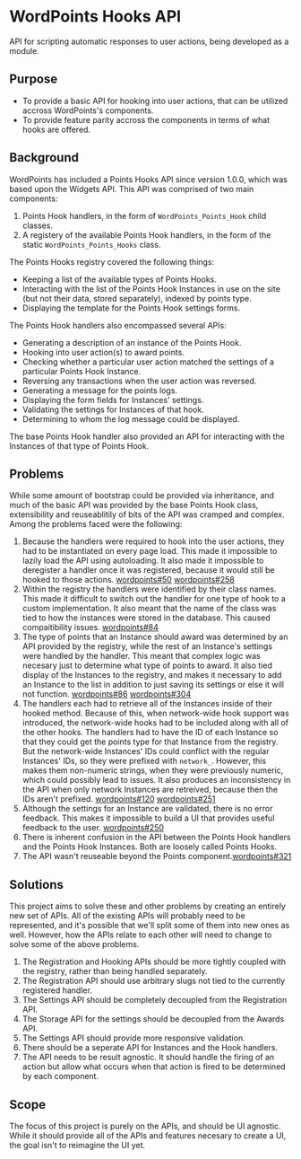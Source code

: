 # WordPoints Hooks API

API for scripting automatic responses to user actions, being developed as a module.

## Purpose

- To provide a basic API for hooking into user actions, that can be utilized accross WordPoints's components.
- To provide feature parity accross the components in terms of what hooks are offered.

## Background

WordPoints has included a Points Hooks API since version 1.0.0, which was based upon the Widgets API. This API was comprised of two main components:

1. Points Hook handlers, in the form of `WordPoints_Points_Hook` child classes.
2. A registery of the available Points Hook handlers, in the form of the static `WordPoints_Points_Hooks` class.

The Points Hooks registry covered the following things:

- Keeping a list of the available types of Points Hooks.
- Interacting with the list of the Points Hook Instances in use on the site (but not their data, stored separately), indexed by points type.
- Displaying the template for the Points Hook settings forms.

The Points Hook handlers also encompassed several APIs:

- Generating a description of an instance of the Points Hook.
- Hooking into user action(s) to award points.
- Checking whether a particular user action matched the settings of a particular Points Hook Instance.
- Reversing any transactions when the user action was reversed.
- Generating a message for the points logs.
- Displaying the form fields for Instances' settings.
- Validating the settings for Instances of that hook.
- Determining to whom the log message could be displayed.

The base Points Hook handler also provided an API for interacting with the Instances of that type of Points Hook.

## Problems

While some amount of bootstrap could be provided via inheritance, and much of the basic API was provided by the base Points Hook class, extensibility and reuseablitily of bits of the API was cramped and complex. Among the problems faced were the following:

1. Because the handlers were required to hook into the user actions, they had to be instantiated on every page load. This made it impossible to lazily load the API using autoloading. It also made it impossible to deregister a handler once it was registered, because it would still be hooked to those actions. [wordpoints#50](https://github.com/WordPoints/wordpoints/issues/50) [wordpoints#258](https://github.com/WordPoints/wordpoints/issues/258)
2. Within the registry the handlers were identified by their class names. This made it difficult to switch out the handler for one type of hook to a custom implementation. It also meant that the name of the class was tied to how the instances were stored in the database. This caused compaitibility issues. [wordpoints#84](https://github.com/WordPoints/wordpoints/issues/84)
3. The type of points that an Instance should award was determined by an API provided by the registry, while the rest of an Instance's settings were handled by the handler. This meant that complex logic was necesary just to determine what type of points to award. It also tied display of the Instances to the registry, and makes it necessary to add an Instance to the list in addition to just saving its settings or else it will not function. [wordpoints#86](https://github.com/WordPoints/wordpoints/issues/86) [wordpoints#304](https://github.com/WordPoints/wordpoints/issues/304)
4. The handlers each had to retrieve all of the Instances inside of their hooked method. Because of this, when network-wide hook support was introduced, the network-wide hooks had to be included along with all of the other hooks. The handlers had to have the ID of each Instance so that they could get the points type for that Instance from the registry. But the network-wide Instances' IDs could conflict with the regular Instances' IDs, so they were prefixed with `network_`. However, this makes them non-numeric strings, when they were previously numeric, which could possibly lead to issues. It also produces an inconsistency in the API when only network Instances are retreived, because then the IDs aren't prefixed. [wordpoints#120](https://github.com/WordPoints/wordpoints/issues/120) [wordpoints#251](https://github.com/WordPoints/wordpoints/issues/251)
5. Although the settings for an Instance are validated, there is no error feedback. This makes it impossible to build a UI that provides useful feedback to the user. [wordpoints#250](https://github.com/WordPoints/wordpoints/issues/250)
6. There is inherent confusion in the API between the Points Hook handlers and the Points Hook Instances. Both are loosely called Points Hooks.
7. The API wasn't reuseable beyond the Points component.[wordpoints#321](https://github.com/WordPoints/wordpoints/issues/321)

## Solutions

This project aims to solve these and other problems by creating an entirely new set of APIs. All of the existing APIs will probably need to be represented, and it's possible that we'll split some of them into new ones as well. However, how the APIs relate to each other will need to change to solve some of the above problems.

1. The Registration and Hooking APIs should be more tightly coupled with the registry, rather than being handled separately.
2. The Registration API should use arbitrary slugs not tied to the currently registered handler.
3. The Settings API should be completely decoupled from the Registration API.
4. The Storage API for the settings should be decoupled from the Awards API.
5. The Settings API should provide more responsive validation.
6. There should be a seperate API for Instances and the Hook handlers.
7. The API needs to be result agnostic. It should handle the firing of an action but allow what occurs when that action is fired to be determined by each component.
 
## Scope

The focus of this project is purely on the APIs, and should be UI agnostic. While it should provide all of the APIs and features necesary to create a UI, the goal isn't to reimagine the UI yet.
